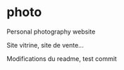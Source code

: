 photo
=====

Personal photography website


Site vitrine, site de vente...

Modifications du readme, test commit
